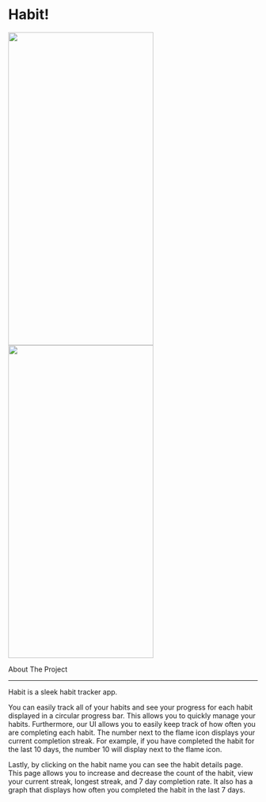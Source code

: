 # Habit!
<img src="https://user-images.githubusercontent.com/79227874/190932259-e8b225b9-01af-475f-9f9b-f2c470c6113c.png" width="292.5" height="633"><img src=https://user-images.githubusercontent.com/79227874/190933102-c942e21c-7d9b-421e-bea4-3a165263c021.png width="292.5" height="633">


About The Project

-----------------------------------

Habit is a sleek habit tracker app. 

You can easily track all of your habits and see your progress for each habit displayed in a circular progress bar. This allows you to quickly manage your habits. Furthermore, our UI allows you to easily keep track of how often you are completing each habit. The number next to the flame icon displays your current completion streak. For example, if you have completed the habit for the last 10 days, the number 10 will display next to the flame icon.

Lastly, by clicking on the habit name you can see the habit details page. This page allows you to increase and decrease the count of the habit, view your current streak, longest streak, and 7 day completion rate. It also has a graph that displays how often you completed the habit in the last 7 days.
